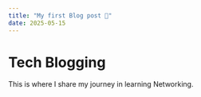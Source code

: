 ```yaml
---
title: "My first Blog post 🚀"
date: 2025-05-15
---
```


# Tech Blogging
This is where I share my journey in learning Networking.
